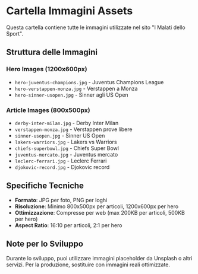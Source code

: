 # Cartella Immagini Assets

Questa cartella contiene tutte le immagini utilizzate nel sito "I Malati dello Sport".

## Struttura delle Immagini

### Hero Images (1200x600px)
- `hero-juventus-champions.jpg` - Juventus Champions League
- `hero-verstappen-monza.jpg` - Verstappen a Monza
- `hero-sinner-usopen.jpg` - Sinner agli US Open

### Article Images (800x500px)
- `derby-inter-milan.jpg` - Derby Inter Milan
- `verstappen-monza.jpg` - Verstappen prove libere
- `sinner-usopen.jpg` - Sinner US Open
- `lakers-warriors.jpg` - Lakers vs Warriors
- `chiefs-superbowl.jpg` - Chiefs Super Bowl
- `juventus-mercato.jpg` - Juventus mercato
- `leclerc-ferrari.jpg` - Leclerc Ferrari
- `djokovic-record.jpg` - Djokovic record

## Specifiche Tecniche

- **Formato**: JPG per foto, PNG per loghi
- **Risoluzione**: Minimo 800x500px per articoli, 1200x600px per hero
- **Ottimizzazione**: Compresse per web (max 200KB per articoli, 500KB per hero)
- **Aspect Ratio**: 16:10 per articoli, 2:1 per hero

## Note per lo Sviluppo

Durante lo sviluppo, puoi utilizzare immagini placeholder da Unsplash o altri servizi. Per la produzione, sostituire con immagini reali ottimizzate. 